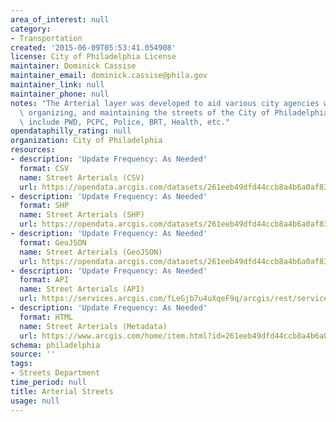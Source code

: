 ```yaml
---
area_of_interest: null
category: 
- Transportation
created: '2015-06-09T05:53:41.054908'
license: City of Philadelphia License
maintainer: Dominick Cassise
maintainer_email: dominick.cassise@phila.gov
maintainer_link: null
maintainer_phone: null
notes: "The Arterial layer was developed to aid various city agencies with planning,\
  \ organizing, and maintaining the streets of the City of Philadelphia.  These agencies\
  \ include PWD, PCPC, Police, BRT, Health, etc."
opendataphilly_rating: null
organization: City of Philadelphia
resources:
- description: 'Update Frequency: As Needed'
  format: CSV
  name: Street Arterials (CSV)
  url: https://opendata.arcgis.com/datasets/261eeb49dfd44ccb8a4b6a0af830fdc8_0.csv
- description: 'Update Frequency: As Needed'
  format: SHP
  name: Street Arterials (SHP)
  url: https://opendata.arcgis.com/datasets/261eeb49dfd44ccb8a4b6a0af830fdc8_0.zip
- description: 'Update Frequency: As Needed'
  format: GeoJSON
  name: Street Arterials (GeoJSON)
  url: https://opendata.arcgis.com/datasets/261eeb49dfd44ccb8a4b6a0af830fdc8_0.geojson
- description: 'Update Frequency: As Needed'
  format: API
  name: Street Arterials (API)
  url: https://services.arcgis.com/fLeGjb7u4uXqeF9q/arcgis/rest/services/Streets_Arterials/FeatureServer/0/query?outFields=*&where=1%3D1
- description: 'Update Frequency: As Needed'
  format: HTML
  name: Street Arterials (Metadata)
  url: https://www.arcgis.com/home/item.html?id=261eeb49dfd44ccb8a4b6a0af830fdc8
schema: philadelphia
source: ''
tags:
- Streets Department
time_period: null
title: Arterial Streets
usage: null
---
```

